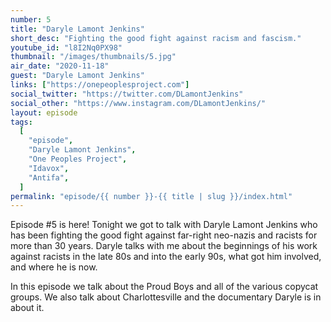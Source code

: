```yaml
---
number: 5
title: "Daryle Lamont Jenkins"
short_desc: "Fighting the good fight against racism and fascism."
youtube_id: "l8I2Nq0PX98"
thumbnail: "/images/thumbnails/5.jpg"
air_date: "2020-11-18"
guest: "Daryle Lamont Jenkins"
links: ["https://onepeoplesproject.com"]
social_twitter: "https://twitter.com/DLamontJenkins"
social_other: "https://www.instagram.com/DLamontJenkins/"
layout: episode
tags:
  [
    "episode",
    "Daryle Lamont Jenkins",
    "One Peoples Project",
    "Idavox",
    "Antifa",
  ]
permalink: "episode/{{ number }}-{{ title | slug }}/index.html"
---
```


Episode #5 is here! Tonight we got to talk with Daryle Lamont Jenkins who has been fighting the good fight against far-right neo-nazis and racists for more than 30 years. Daryle talks with me about the beginnings of his work against racists in the late 80s and into the early 90s, what got him involved, and where he is now.

In this episode we talk about the Proud Boys and all of the various copycat groups. We also talk about Charlottesville and the documentary Daryle is in about it.
